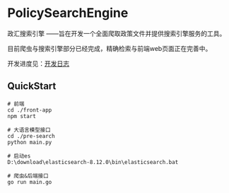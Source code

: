 # PolicySearchEngine 

政汇搜索引擎 ——旨在开发一个全面爬取政策文件并提供搜索引擎服务的工具。

目前爬虫与搜索引擎部分已经完成，精确检索与前端web页面正在完善中。

开发进度见：[开发日志](doc/开发日志.md)

## QuickStart

```shell
# 前端
cd ./front-app
npm start

# 大语言模型接口
cd ./pre-search
python main.py

# 启动es
D:\download\elasticsearch-8.12.0\bin\elasticsearch.bat

# 爬虫&后端接口
go run main.go
```
